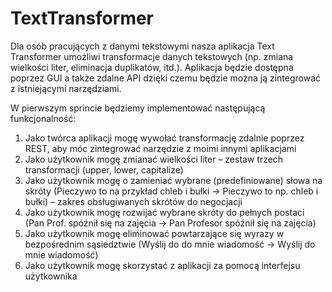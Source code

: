 # TextTransformer

Dla osób pracujących z danymi tekstowymi nasza aplikacja Text Transformer umożliwi transformacje danych tekstowych (np. zmiana wielkości liter, eliminacja duplikatów, itd.). Aplikacja będzie dostępna poprzez GUI a także zdalne API dzięki czemu będzie można ją zintegrować z istniejącymi narzędziami.

W pierwszym sprincie będziemy implementować następującą funkcjonalność:  
1. Jako twórca aplikacji mogę wywołać transformację zdalnie poprzez REST, aby móc  zintegrować narzędzie z moimi innymi aplikacjami  
2. Jako użytkownik mogę zmianać wielkości liter – zestaw trzech transformacji (upper, lower, capitalize)   
3. Jako użytkownik mogę o zamieniać wybrane (predefiniowane) słowa na skróty (Pieczywo to na przykład chleb i bułki -> Pieczywo to np. chleb i bułki) – zakres obsługiwanych skrótów do negocjacji  
4. Jako użytkownik mogę rozwijać wybrane skróty do pełnych postaci (Pan Prof. spóźnił się na zajęcia -> Pan Profesor spóźnił się na zajęcia)  
5. Jako użytkownik mogę eliminować powtarzające się wyrazy w bezpośrednim sąsiedztwie (Wyślij do do mnie wiadomość -> Wyślij do mnie wiadomość)  
6. Jako użytkownik mogę skorzystać z aplikacji za pomocą interfejsu użytkownika  
